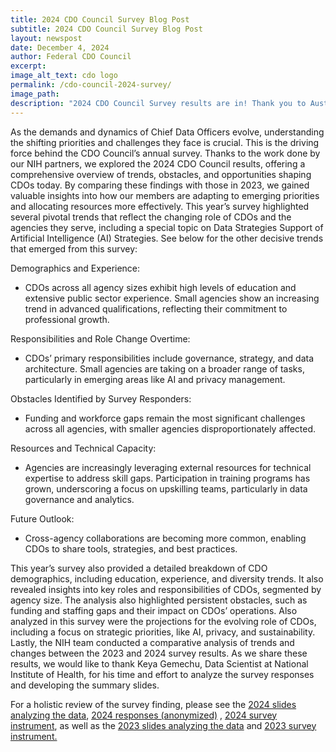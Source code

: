 ```yaml
---
title: 2024 CDO Council Survey Blog Post
subtitle: 2024 CDO Council Survey Blog Post
layout: newspost
date: December 4, 2024
author: Federal CDO Council
excerpt:
image_alt_text: cdo logo
permalink: /cdo-council-2024-survey/
image_path:
description: "2024 CDO Council Survey results are in! Thank you to Austin Bazydlo and Keya Gemechu of NIH’s Data Science and AI Application Branch for volunteering your expertise to analyze this year’s results! See more below."
---
```

As the demands and dynamics of Chief Data Officers evolve, understanding the shifting priorities and challenges they face is crucial. This is the driving force behind the CDO Council’s annual survey. Thanks to the work done by our NIH partners, we explored the 2024 CDO Council results, offering a comprehensive overview of trends, obstacles, and opportunities shaping CDOs today. By comparing these findings with those in 2023, we gained valuable insights into how our members are adapting to emerging priorities and allocating resources more effectively. This year’s survey highlighted several pivotal trends that reflect the changing role of CDOs and the agencies they serve, including a special topic on Data Strategies Support of Artificial Intelligence (AI) Strategies. See below for the other decisive trends that emerged from this survey:

Demographics and Experience:  
- CDOs across all agency sizes exhibit high levels of education and extensive public sector experience. Small agencies show an increasing trend in advanced qualifications, reflecting their commitment to professional growth.

Responsibilities and Role Change Overtime:  
- CDOs’ primary responsibilities include governance, strategy, and data architecture. Small agencies are taking on a broader range of tasks, particularly in emerging areas like AI and privacy management.

Obstacles Identified by Survey Responders:  
- Funding and workforce gaps remain the most significant challenges across all agencies, with smaller agencies disproportionately affected.

Resources and Technical Capacity:  
- Agencies are increasingly leveraging external resources for technical expertise to address skill gaps. Participation in training programs has grown, underscoring a focus on upskilling teams, particularly in data governance and analytics.

Future Outlook:  
- Cross-agency collaborations are becoming more common, enabling CDOs to share tools, strategies, and best practices.

This year’s survey also provided a detailed breakdown of CDO demographics, including education, experience, and diversity trends. It also revealed insights into key roles and responsibilities of CDOs, segmented by agency size. The analysis also highlighted persistent obstacles, such as funding and staffing gaps and their impact on CDOs’ operations. Also analyzed in this survey were the projections for the evolving role of CDOs, including a focus on strategic priorities, like AI, privacy, and sustainability. Lastly, the NIH team conducted a comparative analysis of trends and changes between the 2023 and 2024 survey results. As we share these results, we would like to thank Keya Gemechu, Data Scientist at National Institute of Health, for his time and effort to analyze the survey responses and developing the summary slides.

For a holistic review of the survey finding, please see the [2024 slides analyzing the data]({{site.baseurl}}/assets/documents/2024-CDO-Council-Survey-Results.pdf), [2024 responses (anonymized)]({{site.baseurl}}/assets/documents/2024-Responses-Anonymized.xlsx)
, [2024 survey instrument]({{site.baseurl}}/assets/documents/2024-survey-instrument.pdf), as well as the [2023 slides analyzing the data]({{site.baseurl}}/assets/documents/cdoc_final_10_26_2023.pdf) and [2023 survey instrument.]({{site.baseurl}}/assets/documents/CDO%20Survey-Summer%202023.pdf)


